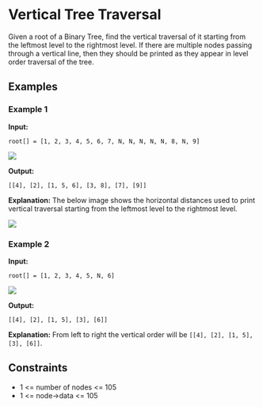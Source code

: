# Vertical Tree Traversal

Given a root of a Binary Tree, find the vertical traversal of it starting from the leftmost level to the rightmost level. If there are multiple nodes passing through a vertical line, then they should be printed as they appear in level order traversal of the tree.

## Examples

### Example 1

**Input:** 
```
root[] = [1, 2, 3, 4, 5, 6, 7, N, N, N, N, N, 8, N, 9]
```

![](https://media.geeksforgeeks.org/wp-content/uploads/20241009173605620782/Vertical-Taversal-.webp)

**Output:** 
```
[[4], [2], [1, 5, 6], [3, 8], [7], [9]]
```

**Explanation:** 
The below image shows the horizontal distances used to print vertical traversal starting from the leftmost level to the rightmost level.

![](https://media.geeksforgeeks.org/img-practice/prod/addEditProblem/887914/Web/Other/blobid1_1739369757.png)

### Example 2

**Input:** 
```
root[] = [1, 2, 3, 4, 5, N, 6]
```

![](https://media.geeksforgeeks.org/img-practice/prod/addEditProblem/887914/Web/Other/blobid1_1739361586.png)

**Output:** 
```
[[4], [2], [1, 5], [3], [6]]
```

**Explanation:** 
From left to right the vertical order will be `[[4], [2], [1, 5], [3], [6]]`.

## Constraints

- 1 <= number of nodes <= 105
- 1 <= node->data <= 105